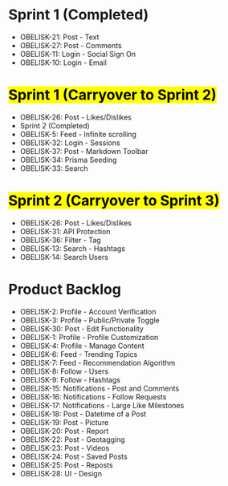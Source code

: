 # Sprint 1 (Completed)
- OBELISK-21: Post - Text
- OBELISK-27: Post - Comments
- OBELISK-11: Login - Social Sign On
- OBELISK-10: Login - Email
# <mark> Sprint 1 (Carryover to Sprint 2) </mark>
- OBELISK-26: Post - Likes/Dislikes
- Sprint 2 (Completed)
- OBELISK-5: Feed - Infinite scrolling
- OBELISK-32: Login - Sessions
- OBELISK-37: Post - Markdown Toolbar
- OBELISK-34: Prisma Seeding
- OBELISK-33: Search 
# <mark> Sprint 2 (Carryover to Sprint 3) </mark>
- OBELISK-26: Post - Likes/Dislikes
- OBELISK-31: API Protection
- OBELISK-36: Filter - Tag
- OBELISK-13: Search - Hashtags
- OBELISK-14: Search Users
# Product Backlog
- OBELISK-2: Profile - Account Verification
- OBELISK-3: Profile - Public/Private Toggle
- OBELISK-30: Post - Edit Functionality
- OBELISK-1: Profile - Profile Customization
- OBELISK-4: Profile - Manage Content
- OBELISK-6: Feed - Trending Topics
- OBELISK-7: Feed - Recommendation Algorithm
- OBELISK-8: Follow - Users
- OBELISK-9: Follow - Hashtags
- OBELISK-15: Notifications - Post and Comments
- OBELISK-16: Notifications - Follow Requests
- OBELISK-17: Notifications - Large Like Milestones
- OBELISK-18: Post - Datetime of a Post
- OBELISK-19: Post - Picture
- OBELISK-20: Post - Report
- OBELISK-22: Post - Geotagging
- OBELISK-23: Post - Videos
- OBELISK-24: Post - Saved Posts
- OBELISK-25: Post - Reposts
- OBELISK-28: UI - Design

